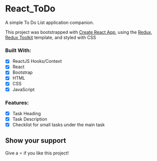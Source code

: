 # React_ToDo
A simple To Do List application companion.

This project was bootstrapped with [Create React App](https://github.com/facebook/create-react-app), using the [Redux](https://redux.js.org/), [Redux Toolkit](https://redux-toolkit.js.org/) template, and styled with CSS

### Built With:
- [x] ReactJS Hooks/Context
- [x] React
- [x] Bootstrap
- [x] HTML
- [x] CSS
- [x] JavaScript

### Features:
- [x] Task Heading
- [x] Task Description
- [x] Checklist for small tasks under the main task

## Show your support
Give a ⭐️ if you like this project!
 
